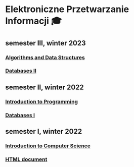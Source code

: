 # Elektroniczne Przetwarzanie Informacji 🎓

## semester III, winter 2023

### [Algorithms and Data Structures](https://github.com/michaldudek15/Elektroniczne-Przetwarzanie-Informacji/tree/main/Algorithms%20and%20Data%20Structures)
### [Databases II](https://github.com/michaldudek15/Elektroniczne-Przetwarzanie-Informacji/tree/main/Databases-II)

## semester II, winter 2022

### [Introduction to Programming](https://github.com/michaldudek15/Elektroniczne-Przetwarzanie-Informacji/tree/main/Introduction%20to%20Programming)
### [Databases I](https://github.com/michaldudek15/Elektroniczne-Przetwarzanie-Informacji/tree/main/Databases%20I)


## semester I, winter 2022

### [Introduction to Computer Science](https://github.com/michaldudek15/Elektroniczne-Przetwarzanie-Informacji/tree/main/Introduction%20to%20Computer%20Science)
### [HTML document](https://github.com/michaldudek15/Elektroniczne-Przetwarzanie-Informacji/tree/main/HTML%20document)
